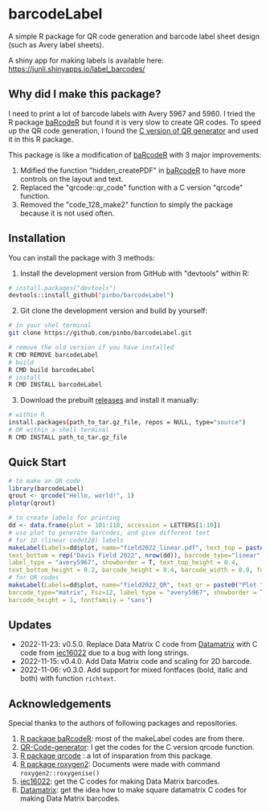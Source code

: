 # barcodeLabel
A simple R package for QR code generation and barcode label sheet design (such as Avery label sheets).

A shiny app for making labels is available here:
https://junli.shinyapps.io/label_barcodes/

## Why did I make this package?

I need to print a lot of barcode labels with Avery 5967 and 5960. I tried the R package [baRcodeR](https://github.com/ropensci/baRcodeR) but found it is very slow to create QR codes. To speed up the QR code generation, I found the [C version of QR generator](https://github.com/nayuki/QR-Code-generator) and used it in this R package. 

This package is like a modification of [baRcodeR](https://github.com/ropensci/baRcodeR) with 3 major improvements:
1. Mdified the function "hidden_createPDF" in [baRcodeR](https://github.com/ropensci/baRcodeR) to have more controls on the layout and text.
1. Replaced the "qrcode::qr_code" function with a C version "qrcode" function.
1. Removed the "code_128_make2" function to simply the package because it is not used often.

## Installation

You can install the package with 3 methods:

1. Install the development version from GitHub with "devtools" within R:
``` sh
# install.packages("devtools")
devtools::install_github("pinbo/barcodeLabel")
```

2. Git clone the development version and build by yourself:
``` sh
# in your shel terminal
git clone https://github.com/pinbo/barcodeLabel.git

# remove the old version if you have installed
R CMD REMOVE barcodeLabel
# build
R CMD build barcodeLabel
# install
R CMD INSTALL barcodeLabel
```
3. Download the prebuilt [releases](https://github.com/pinbo/barcodeLabel/releases/) and install it manually:
``` sh
# within R
install.packages(path_to_tar.gz_file, repos = NULL, type="source")
# OR within a shell terminal
R CMD INSTALL path_to_tar.gz_file
```
## Quick Start

``` r
# to make an QR code
library(barcodeLabel)
qrout <- qrcode("Hello, world!", 1)
plotqr(qrout)

# to create labels for printing
dd <- data.frame(plot = 101:110, accession = LETTERS[1:10])
# use plot to generate barcodes, and give different text
# for 1D (linear code128) labels
makeLabel(Labels=dd$plot, name="field2022_linear.pdf", text_top = paste0("Plot ",dd$plot, "\n", "Acc ", dd$accession), 
text_bottom = rep("Davis Field 2022", nrow(dd)), barcode_type="linear", Fsz=9, 
label_type = "avery5967", showborder = T, text_top_height = 0.4, 
text_bottom_height = 0.2, barcode_height = 0.4, barcode_width = 0.9, fontfamily = "mono")
# for QR codes
makeLabel(Labels=dd$plot, name="field2022_QR", text_qr = paste0("Plot ",dd$plot, "\n", "Acc ", dd$accession), 
barcode_type="matrix", Fsz=12, label_type = "avery5967", showborder = T, 
barcode_height = 1, fontfamily = "sans")
```
## Updates
- 2022-11-23: v0.5.0. Replace Data Matrix C code from [Datamatrix](https://github.com/revk/Datamatrix) with C code from [iec16022](https://github.com/rdoeffinger/iec16022) due to a bug with long strings.
- 2022-11-15: v0.4.0. Add Data Matrix code and scaling for 2D barcode.
- 2022-11-06: v0.3.0. Add support for mixed fontfaces (bold, italic and both) with function `richtext`.

## Acknowledgements
Special thanks to the authors of following packages and repositories.
1. [R package baRcodeR](https://github.com/ropensci/baRcodeR): most of the makeLabel codes are from there.
2. [QR-Code-generator](https://github.com/nayuki/QR-Code-generator): I get the codes for the C version qrcode function.
3. [R package qrcode](https://github.com/ThierryO/qrcode) : a lot of insparation from this package.
4. [R package roxygen2](https://github.com/r-lib/roxygen2): Documents were made with command `roxygen2::roxygenise()`
5. [iec16022](https://github.com/rdoeffinger/iec16022): get the C codes for making Data Matrix barcodes.
6. [Datamatrix](https://github.com/revk/Datamatrix): get the idea how to make square datamatrix C codes for making Data Matrix barcodes.